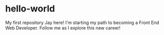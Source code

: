 # hello-world
My first repository
Jay here! I'm starting my path to becoming a Front End Web Developer. Follow me as I explore this new career!
